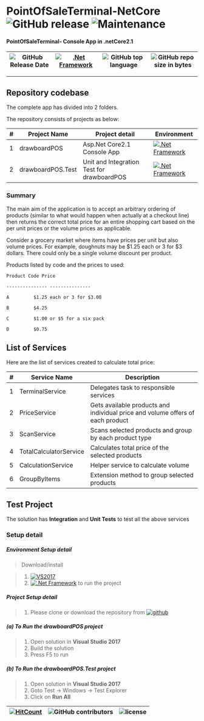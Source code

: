 # PointOfSaleTerminal-NetCore ![GitHub release](https://img.shields.io/github/release/srinivasteella/PointOfSaleTerminal.svg?style=for-the-badge) ![Maintenance](https://img.shields.io/maintenance/yes/2019.svg?style=for-the-badge)


#### PointOfSaleTerminal- Console App in .netCore2.1 

| ![GitHub Release Date](https://img.shields.io/github/release-date/srinivasteella/PointOfSaleTerminal-.svg?style=plastic) | [![.Net Framework](https://img.shields.io/badge/DotNet-2.1_Framework-blue.svg?style=plastic)](https://www.microsoft.com/net/download/dotnet-core/2.1) | ![GitHub top language](https://img.shields.io/github/languages/top/srinivasteella/PointOfSaleTerminal-.svg) |![GitHub repo size in bytes](https://img.shields.io/badge/repo%20size-18kB-blue.svg) 
| ---          | ---        | ---       | ---      | 

---------------------------------------


## Repository codebase
 
The complete app has divided into 2 folders.

The repository consists of projects as below:


| # |Project Name | Project detail | Environment |
| ---| ---  | ---           | --- |
| 1 | drawboardPOS | Asp.Net Core2.1 Console App   | [![.Net Framework](https://img.shields.io/badge/DotNet-2.1_Framework-blue.svg?style=plastic)](https://www.microsoft.com/net/download/dotnet-core/2.1)|
| 2 | drawboardPOS.Test | Unit and Integration Test for drawboardPOS | [![.Net Framework](https://img.shields.io/badge/DotNet-2.1_Framework-blue.svg?style=plastic)](https://www.microsoft.com/net/download/dotnet-core/2.1)| 



### Summary

The main aim of the application is to accept an arbitrary ordering of products (similar to what would happen when actually at a checkout line) then returns the correct total price for an entire shopping cart based on the per unit prices or the volume prices as applicable.

Consider a grocery market where items have prices per unit but also volume prices. For example, doughnuts may be $1.25 each or 3 for $3 dollars. There could only be a single volume discount per product.

Products listed by code and the prices to used:


    Product Code Price

    --------------- ---------------

    A         $1.25 each or 3 for $3.00

    B         $4.25

    C         $1.00 or $5 for a six pack

    D         $0.75


## List of Services
Here are the list of services created to calculate total price:

| # |Service Name | Description
| ---| ---  | --- 
| 1 | TerminalService | Delegates task to responsible services
| 2 | PriceService | Gets available products and individual price and volume offers of each product
| 3 | ScanService | Scans selected products and group by each product type
| 4 | TotalCalculatorService | Calculates total price of the selected products
| 5 | CalculationService | Helper service to calculate volume|individual product price
| 6 | GroupByItems |Extension method to group selected products

## Test Project

The solution has **Integration** and **Unit Tests** to test all the above services



### Setup detail

##### Environment Setup detail

> Download/install   	

>   1. [![VS2017](https://img.shields.io/badge/VS-2017-blue.svg)](https://git-scm.com/downloads) 
>	2. [![.Net Framework](https://img.shields.io/badge/.Net%20Core-2.1-blue.svg)](https://www.microsoft.com/net/download/dotnet-core/2.1) to run the project


##### Project Setup detail

>   1. Please clone or download the repository from [![github](https://img.shields.io/badge/git-hub-blue.svg?style=plastic)](https://github.com/srinivasteella/PointOfSaleTerminal-) 

>   
##### (a) To Run the drawboardPOS project
   
>   1. Open solution in **Visual Studio 2017**     
>   2. Build the solution
>   3. Press F5 to run


##### (b) To Run the drawboardPOS.Test project

>   1. Open solution in **Visual Studio 2017**   
>   2. Goto Test -> Windows -> Test Explorer   
>   3. Click on **Run All**
>



[![HitCount](http://hits.dwyl.io/srinivasteella/PointOfSaleTerminal-/projects/1.svg)](http://hits.dwyl.io/srinivasteella/PointOfSaleTerminal-/projects/1) | ![GitHub contributors](https://img.shields.io/github/contributors/srinivasteella/PointOfSaleTerminal-.svg?style=plastic)|![license](https://img.shields.io/github/license/srinivasteella/PointOfSaleTerminal-.svg?style=plastic)|
 | --- | --- | ---|
